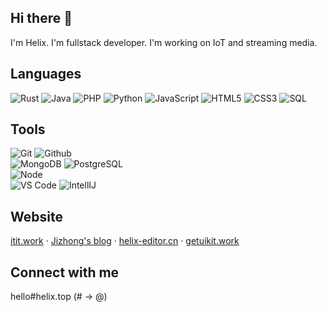 ## Hi there 👋

<!--
**maoyutofu/maoyutofu** is a ✨ _special_ ✨ repository because its `README.md` (this file) appears on your GitHub profile.

Here are some ideas to get you started:

- 🔭 I’m currently working on ...
- 🌱 I’m currently learning ...
- 👯 I’m looking to collaborate on ...
- 🤔 I’m looking for help with ...
- 💬 Ask me about ...
- 📫 How to reach me: ...
- 😄 Pronouns: ...
- ⚡ Fun fact: ...
-->

I'm Helix. I'm fullstack developer. I'm working on IoT and streaming media.


## Languages

![Rust](https://img.shields.io/badge/-Rust-000000?style=flat&logo=rust)
![Java](https://img.shields.io/badge/-Java-000000?style=flat&logo=java)
![PHP](https://img.shields.io/badge/-PHP-000000?style=flat&logo=php)
![Python](https://img.shields.io/badge/-Python-000000?style=flat&logo=python)
![JavaScript](https://img.shields.io/badge/-JavaScript-000000?style=flat&logo=javascript)
![HTML5](https://img.shields.io/badge/-HTML5-000000?style=flat&logo=html5)
![CSS3](https://img.shields.io/badge/-CSS-000000?style=flat&logo=css3)
![SQL](https://img.shields.io/badge/-SQL-000000?style=flat&logo=mysql)

## Tools

![Git](https://img.shields.io/badge/-Git-000000?style=flat&logo=git)
![Github](https://img.shields.io/badge/-Github-000000?style=flat&logo=github) <br />
![MongoDB](https://img.shields.io/badge/-MongoDB-000000?style=flat&logo=mongodb)
![PostgreSQL](https://img.shields.io/badge/-PostgreSQL-000000?style=flat&logo=postgresql) <br />
![Node](https://img.shields.io/badge/-Node-000000?style=flat&logo=node.js) <br />
![VS Code](https://img.shields.io/badge/-VSCode-000000?style=flat&logo=vscode)
![IntellIJ](https://img.shields.io/badge/-IntellIJ%20IDEA-000000?style=flat&logo=intellij%20idea)

## Website
[itit.work](https://itit.work/) · [Jizhong's blog](https://jizhong.plus/) · [helix-editor.cn](https://helix-editor.cn/) · [getuikit.work](https://getuikit.work/)

## Connect with me
hello#helix.top (# -> @)


